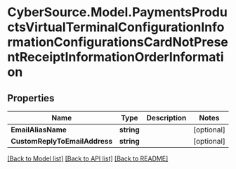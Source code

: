 # CyberSource.Model.PaymentsProductsVirtualTerminalConfigurationInformationConfigurationsCardNotPresentReceiptInformationOrderInformation
## Properties

Name | Type | Description | Notes
------------ | ------------- | ------------- | -------------
**EmailAliasName** | **string** |  | [optional] 
**CustomReplyToEmailAddress** | **string** |  | [optional] 

[[Back to Model list]](../README.md#documentation-for-models) [[Back to API list]](../README.md#documentation-for-api-endpoints) [[Back to README]](../README.md)

